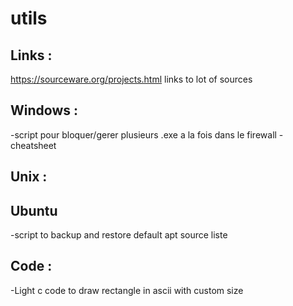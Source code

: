 # utils

## Links :
https://sourceware.org/projects.html links to lot of sources
## Windows :
-script pour bloquer/gerer plusieurs .exe a la fois dans le firewall
-cheatsheet

## Unix :

## Ubuntu 
-script to backup and restore default apt source liste


## Code :
-Light c code to draw rectangle in ascii with custom size
